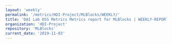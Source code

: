 ```yaml
---
layout: 'weekly'
permalink: '/metrics/HDI-Project/MLBlocks/WEEKLY/'
title: 'DAI Lab OSS Metrics Metrics report for MLBlocks | WEEKLY-REPORT-2019-11-03'
organization: 'HDI-Project'
repository: 'MLBlocks'
current_date: '2019-11-03'
---
```

